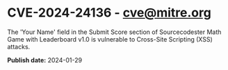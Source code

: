 # CVE-2024-24136 - cve@mitre.org

The 'Your Name' field in the Submit Score section of Sourcecodester Math Game with Leaderboard v1.0 is vulnerable to Cross-Site Scripting (XSS) attacks.

**Publish date:** 2024-01-29
